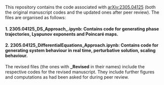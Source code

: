 This repository contains the code associated with [arXiv:2305.04125](https://arxiv.org/abs/2305.04125) (both the original manuscript codes and the updated ones after peer review). The files are organised as follows:
#### 1. 2305.04125_DS_Approach_.ipynb: Contains code for generating phase trajectories, Lyapunov exponents and Poincaré maps. 
#### 2. 2305.04125_DifferentialEquations_Approach.ipynb: Contains code for generating system behaviour in real time, perturbative solution, scaling behaviour.
The revised files (the ones with **_Revised** in their names) include the respective codes for the revised manuscript. They include further figures and computations as had been asked for during peer review. 

